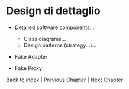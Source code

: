 # Design di dettaglio
- Detailed software components...
  - Class diagrams...
  - Design patterns (strategy...)...

- Fake Adapter
- Fake Proxy

[Back to index](../index.md) |
[Previous Chapter](../4-architectural-design/index.md) |
[Next Chapter](../6-implementation/index.md)